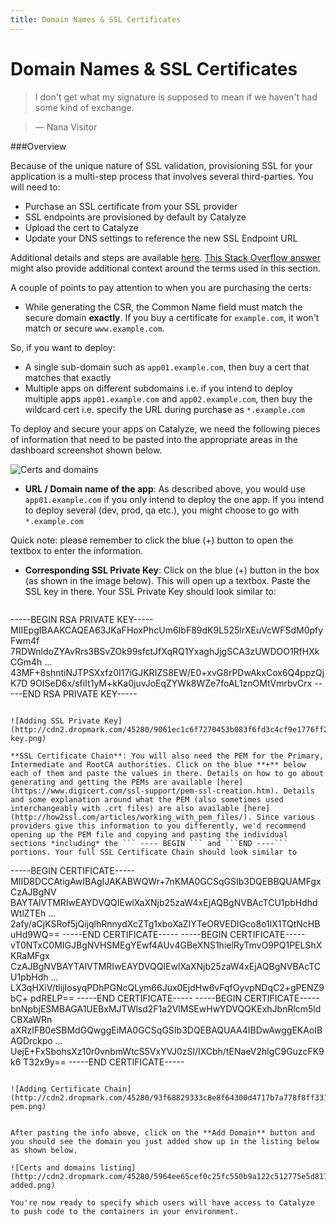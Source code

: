 ```yaml
---
title: Domain Names & SSL Certificates
---
```


# Domain Names & SSL Certificates

> I don't get what my signature is supposed to mean if we haven't had some kind of exchange.

> — Nana Visitor

###Overview

Because of the unique nature of SSL validation, provisioning SSL for your application is a multi-step process that involves several third-parties. You will need to:

- Purchase an SSL certificate from your SSL provider
- SSL endpoints are provisioned by default by Catalyze
- Upload the cert to Catalyze
- Update your DNS settings to reference the new SSL Endpoint URL

Additional details and steps are available  [here](https://devcenter.heroku.com/articles/ssl-endpoint). [This Stack Overflow answer](http://serverfault.com/questions/9708/what-is-a-pem-file-and-how-does-it-differ-from-other-openssl-generated-key-file) might also provide additional context around the terms used in this section.

A couple of points to pay attention to when you are purchasing the certs:

- While generating the CSR, the Common Name field must match the secure domain **exactly**. If you buy a certificate for `example.com`, it won't match or secure `www.example.com`.

So, if you want to deploy:

- A single sub-domain such as `app01.example.com`, then buy a cert that matches that exactly
- Multiple apps on different subdomains i.e. if you intend to deploy multiple apps `app01.example.com` and `app02.example.com`, then buy the wildcard cert i.e. specify the URL during purchase as `*.example.com`

To deploy and secure your apps on Catalyze, we need the following pieces of information that need to be pasted into the appropriate areas in the dashboard screenshot shown below.

![Certs and domains](http://cdn2.dropmark.com/45280/53bdc9f6fb5fb1a9e441c3b8afcd8ae4a73a2ad6/db_domain-name.png)

- **URL / Domain name of the app**: As described above, you would use `app01.example.com` if you only intend to deploy the one app. If you intend to deploy several (dev, prod, qa etc.), you might choose to go with `*.example.com`

Quick note: please remember to click the blue (+) button to open the textbox to enter the information.

- **Corresponding SSL Private Key**: Click on the blue (+) button in the box (as shown in the image below). This will open up a textbox. Paste the SSL key in there. Your SSL Private Key should look similar to:

  ```
-----BEGIN RSA PRIVATE KEY-----
MIIEpgIBAAKCAQEA63JKaFHoxPhcUm6IbF89dK9L525lrXEuVcWFSdM0pfyFwm4f
7RDWnldoZYAvRrs3BSvZOk99sfctJfXqRQ1YxaghJjgSCA3zUWDOO1RfHXkCGm4h
                              ...
43MF+8shntiNJTPSXxfz0I17iGJKRIZS8EW/E0+xvG8rPDwAkxCox6Q4ppzQjK7D
9OISeD6x/sfiIt1yM+kKa0juvJoEqZYWk8WZe7foAL1znOMtVmrbvCrx
-----END RSA PRIVATE KEY-----
  ```

![Adding SSL Private Key](http://cdn2.dropmark.com/45280/9061ec1c6f7270453b083f6fd3c4cf9e1776ff2c/db_ssl-key.png)

**SSL Certificate Chain**: You will also need the PEM for the Primary, Intermediate and RootCA authorities. Click on the blue **+** below each of them and paste the values in there. Details on how to go about generating and getting the PEMs are available [here](https://www.digicert.com/ssl-support/pem-ssl-creation.htm). Details and some explanation around what the PEM (also sometimes used interchangeably with .crt files) are also available [here](http://how2ssl.com/articles/working_with_pem_files/). Since various providers give this information to you differently, we'd recommend opening up the PEM file and copying and pasting the individual sections *including* the ``` ---- BEGIN ``` and ```END ----``` portions. Your full SSL Certificate Chain should look similar to

  ```
-----BEGIN CERTIFICATE-----
MIID8DCCAtigAwIBAgIJAKABWQWr+7nKMA0GCSqGSIb3DQEBBQUAMFgxCzAJBgNV
BAYTAlVTMRIwEAYDVQQIEwlXaXNjb25zaW4xEjAQBgNVBAcTCU1pbHdhdWtlZTEh
                              ...
2afy/aCjKSRof5jQijqlhRnnydXcZTg1xboXaZIYTeORVEDIGco8o1lX1TQtNcHB
uHd9WQ==
-----END CERTIFICATE-----
-----BEGIN CERTIFICATE-----
vT0NTxC0MIGJBgNVHSMEgYEwf4AUv4GBeXNS1hielRyTmvO9PQ1PELShXKRaMFgx
CzAJBgNVBAYTAlVTMRIwEAYDVQQIEwlXaXNjb25zaW4xEjAQBgNVBAcTCU1pbHdh
                              ...
LX3qHXiV/tlijIosyqPDhPGNcQLym66Jux0EjdHw6vFqfOyvpNDqC2+gPENZ9bC+
pdRELP==
-----END CERTIFICATE-----
-----BEGIN CERTIFICATE-----
bnNpbjESMBAGA1UEBxMJTWlsd2F1a2VlMSEwHwYDVQQKExhJbnRlcm5ldCBXaWRn
aXRzIFB0eSBMdGQwggEiMA0GCSqGSIb3DQEBAQUAA4IBDwAwggEKAoIBAQDrckpo
                              ...
UejE+FxSbohsXz10r0vnbmWtcS5VxYVJ0zSl/IXCbh/tENaeV2hlgC9GuzcFK9k6
T32x9y==
-----END CERTIFICATE-----
  ```

![Adding Certificate Chain](http://cdn2.dropmark.com/45280/93f68829333c8e8f64300d4717b7a778f8ff3311/db_ssl-pem.png)


After pasting the info above, click on the **Add Domain** button and you should see the domain you just added show up in the listing below as shown below.

![Certs and domains listing](http://cdn2.dropmark.com/45280/5964ee65cef0c25fc550b9a122c512775e5d8173/db_domain-added.png)

You're now ready to specify which users will have access to Catalyze to push code to the containers in your environment.
